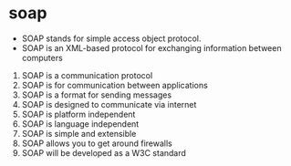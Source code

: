 # soap

- SOAP stands for simple access object protocol.
- SOAP is an XML-based protocol for exchanging information between computers

1. SOAP is a communication protocol
2. SOAP is for communication between applications
3. SOAP is a format for sending messages
4. SOAP is designed to communicate via internet
5. SOAP is platform independent
6. SOAP is language independent
7. SOAP is simple and extensible
8. SOAP allows you to get around firewalls
9. SOAP will be developed as a W3C standard     